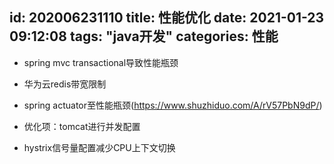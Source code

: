 id: 202006231110
title: 性能优化
date: 2021-01-23 09:12:08
tags: "java开发"
categories: 性能
---------

* spring mvc transactional导致性能瓶颈

* 华为云redis带宽限制

* spring actuator至性能瓶颈(https://www.shuzhiduo.com/A/rV57PbN9dP/)

* 优化项：tomcat进行并发配置

* hystrix信号量配置减少CPU上下文切换

